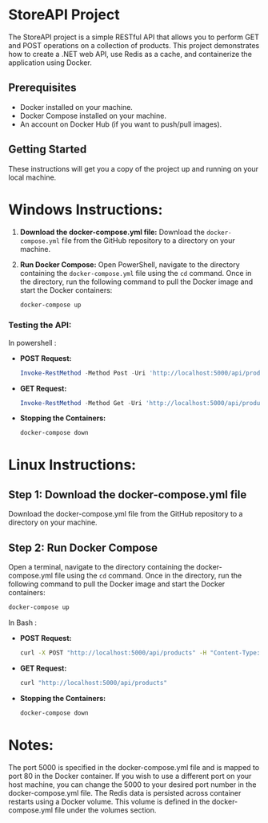 # StoreAPI Project

The StoreAPI project is a simple RESTful API that allows you to perform GET and POST operations on a collection of products. This project demonstrates how to create a .NET web API, use Redis as a cache, and containerize the application using Docker.

## Prerequisites

- Docker installed on your machine.
- Docker Compose installed on your machine.
- An account on Docker Hub (if you want to push/pull images).

## Getting Started

These instructions will get you a copy of the project up and running on your local machine.

# Windows Instructions:

1. **Download the docker-compose.yml file:**
   Download the `docker-compose.yml` file from the GitHub repository to a directory on your machine.

2. **Run Docker Compose:**
   Open PowerShell, navigate to the directory containing the `docker-compose.yml` file using the `cd` command. Once in the directory, run the following command to pull the Docker image and start the Docker containers:
   ```powershell
   docker-compose up

### Testing the API:

In powershell :

- **POST Request:**
  ```powershell
  Invoke-RestMethod -Method Post -Uri 'http://localhost:5000/api/products' -Headers @{ 'Accept' = 'application/json'; 'Content-Type' = 'application/json' } -Body '{"name": "<product name>","price": <product price>,"quantity": <product quantity>}'
  ```

- **GET Request:**
  ```powershell
  Invoke-RestMethod -Method Get -Uri 'http://localhost:5000/api/products' -Headers @{ 'Accept' = 'application/json' }
  ```

- **Stopping the Containers:**
  ```powershell
  docker-compose down
  ```


# Linux Instructions:

## Step 1: Download the docker-compose.yml file
Download the docker-compose.yml file from the GitHub repository to a directory on your machine.

## Step 2: Run Docker Compose
Open a terminal, navigate to the directory containing the docker-compose.yml file using the `cd` command. Once in the directory, run the following command to pull the Docker image and start the Docker containers:
```bash
docker-compose up
```

In Bash :

- **POST Request:**
  ```Bash
  curl -X POST "http://localhost:5000/api/products" -H "Content-Type: application/json" -d '{"name": "<product name>", "price": <product price>, "quantity": <product quantity>}'
  ```

- **GET Request:**
  ```Bash
  curl "http://localhost:5000/api/products"
  ```
  
- **Stopping the Containers:**
  ```Bash
  docker-compose down
  ```


# Notes:

The port 5000 is specified in the docker-compose.yml file and is mapped to port 80 in the Docker container. If you wish to use a different port on your host machine, you can change the 5000 to your desired port number in the docker-compose.yml file.
The Redis data is persisted across container restarts using a Docker volume. This volume is defined in the docker-compose.yml file under the volumes section.

